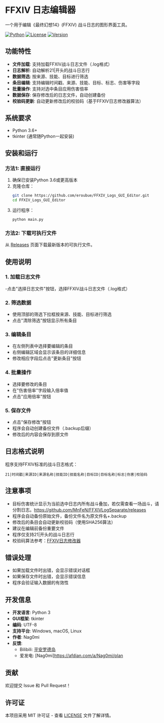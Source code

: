 # FFXIV 日志编辑器

一个用于编辑《最终幻想14》(FFXIV) 战斗日志的图形界面工具。

[![Python](https://img.shields.io/badge/Python-3.6+-blue.svg)](https://www.python.org/)
[![License](https://img.shields.io/badge/License-MIT-green.svg)](LICENSE)
[![Version](https://img.shields.io/badge/Version-v1.0.3-orange.svg)](https://github.com/eroubue/FFXIV_Logs_GUI_Editor/releases)

## 功能特性

- **文件加载**: 支持加载FFXIV战斗日志文件（.log格式）
- **日志解析**: 自动解析21|开头的战斗日志行
- **数据筛选**: 按来源、技能、目标进行筛选
- **条目编辑**: 支持编辑时间戳、来源、技能、目标、标志、伤害等字段
- **批量操作**: 支持对选中条目应用伤害倍率
- **数据保存**: 保存修改后的日志文件，自动创建备份
- **校验码更新**: 自动更新修改后的校验码（基于FFXIV日志修改器算法）

## 系统要求

- Python 3.6+
- tkinter (通常随Python一起安装)

## 安装和运行

### 方法1: 直接运行
1. 确保已安装Python 3.6或更高版本
2. 克隆仓库：
   ```bash
   git clone https://github.com/eroubue/FFXIV_Logs_GUI_Editor.git
   cd FFXIV_Logs_GUI_Editor
   ```
3. 运行程序：
   ```bash
   python main.py
   ```

### 方法2: 下载可执行文件
从 [Releases](https://github.com/eroubue/FFXIV_Logs_GUI_Editor/releases) 页面下载最新版本的可执行文件。

## 使用说明

### 1. 加载日志文件
-点击"选择日志文件"按钮，选择FFXIV战斗日志文件（.log格式）
### 2. 筛选数据
- 使用顶部的筛选下拉框按来源、技能、目标进行筛选
- 点击"清除筛选"按钮显示所有条目

### 3. 编辑条目
- 在左侧列表中选择要编辑的条目
- 右侧编辑区域会显示该条目的详细信息
- 修改相应字段后点击"更新条目"按钮

### 4. 批量操作
- 选择要修改的条目
- 在"伤害倍率"字段输入倍率值
- 点击"应用倍率"按钮

### 5. 保存文件
- 点击"保存修改"按钮
- 程序会自动创建备份文件（.backup后缀）
- 修改后的内容会保存到原文件

## 日志格式说明

程序支持FFXIV标准的战斗日志格式：
```
21|时间戳|来源ID|来源名称|技能ID|技能名称|目标ID|目标名称|标志|伤害|校验码
```

## 注意事项
- 目标伤害统计显示为当前选中日志内所有战斗叠加，若仅需查看一场战斗，请分割日志。https://github.com/MnFeN/FFXIVLogSeparate/releases
- 程序会自动备份原始文件，备份文件名为原文件名+.backup
- 修改后的条目会自动更新校验码（使用SHA256算法）
- 建议在编辑前备份重要文件
- 程序仅支持21|开头的战斗日志行
- 校验码算法参考：[FFXIV日志修改器](https://github.com/innovationb1ue/FFXIV_logs_modifier)

## 错误处理

- 如果加载文件时出错，会显示错误对话框
- 如果保存文件时出错，会显示错误信息
- 程序会验证输入数据的有效性

## 开发信息

- **开发语言**: Python 3
- **GUI框架**: tkinter
- **编码**: UTF-8
- **支持平台**: Windows, macOS, Linux
- **作者**: Nag0mi
- **反馈**: 
  - Bilibili: [平安罗德岛](https://space.bilibili.com/74131583)
  - 爱发电: [Nag0mi]https://afdian.com/a/Nag0mi/plan


## 贡献

欢迎提交 Issue 和 Pull Request！

## 许可证

本项目采用 MIT 许可证 - 查看 [LICENSE](LICENSE) 文件了解详情。